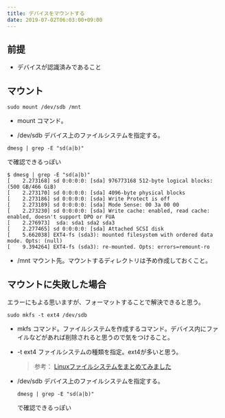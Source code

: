 ```yaml
---
title: デバイスをマウントする
date: 2019-07-02T06:03:00+09:00
---
```


## 前提

* デバイスが認識済みであること

## マウント

```
sudo mount /dev/sdb /mnt
```

* mount
  コマンド。

* /dev/sdb
  デバイス上のファイルシステムを指定する。

```
dmesg | grep -E "sd(a|b)"
```

で確認できるっぽい

```
$ dmesg | grep -E "sd(a|b)"
[    2.273168] sd 0:0:0:0: [sda] 976773168 512-byte logical blocks: (500 GB/466 GiB)
[    2.273170] sd 0:0:0:0: [sda] 4096-byte physical blocks
[    2.273186] sd 0:0:0:0: [sda] Write Protect is off
[    2.273189] sd 0:0:0:0: [sda] Mode Sense: 00 3a 00 00
[    2.273230] sd 0:0:0:0: [sda] Write cache: enabled, read cache: enabled, doesn't support DPO or FUA
[    2.276973]  sda: sda1 sda2 sda3
[    2.277465] sd 0:0:0:0: [sda] Attached SCSI disk
[    5.662038] EXT4-fs (sda3): mounted filesystem with ordered data mode. Opts: (null)
[    9.394264] EXT4-fs (sda3): re-mounted. Opts: errors=remount-ro
```

* /mnt
  マウント先。マウントするディレクトリは予め作成しておくこと。

## マウントに失敗した場合

エラーにもよる思いますが、フォーマットすることで解決できると思う。

```
sudo mkfs -t ext4 /dev/sdb
```

* mkfs
  コマンド。ファイルシステムを作成するコマンド。デバイス内にファイルなどがあれば削除されると思うので気をつけること。

* -t ext4
  ファイルシステムの種類を指定。ext4が多いと思う。
  > 参考： [Linuxファイルシステムをまとめてみました](https://qiita.com/sion_cojp/items/c8e015db39ddbf43012e)

* /dev/sdb
  デバイス上のファイルシステムを指定する。
  ```
  dmesg | grep -E "sd(a|b)"
  ```
  で確認できるっぽい
